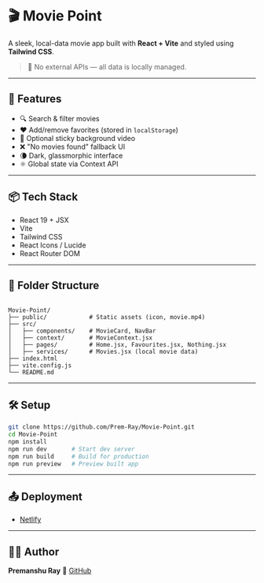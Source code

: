 # 🎬 Movie Point

A sleek, local-data movie app built with **React + Vite** and styled using **Tailwind CSS**.

> 🔌 No external APIs — all data is locally managed.

---

## 🚀 Features

- 🔍 Search & filter movies
- ❤️ Add/remove favorites (stored in `localStorage`)
- 🎥 Optional sticky background video
- ❌ "No movies found" fallback UI
- 🌘 Dark, glassmorphic interface
- ⚛️ Global state via Context API

---

## 📦 Tech Stack

- React 19 + JSX
- Vite
- Tailwind CSS
- React Icons / Lucide
- React Router DOM

---

## 📁 Folder Structure

```

Movie-Point/
├── public/            # Static assets (icon, movie.mp4)
├── src/
│   ├── components/    # MovieCard, NavBar
│   ├── context/       # MovieContext.jsx
│   ├── pages/         # Home.jsx, Favourites.jsx, Nothing.jsx
│   ├── services/      # Movies.jsx (local movie data)
├── index.html
├── vite.config.js
└── README.md

````

---

## 🛠️ Setup

```bash
git clone https://github.com/Prem-Ray/Movie-Point.git
cd Movie-Point
npm install
npm run dev       # Start dev server
npm run build     # Build for production
npm run preview   # Preview built app
````

---

## 📤 Deployment

* [Netlify](https://moviepointer.netlify.app/)

---

## 👨‍💻 Author

**Premanshu Ray**
🔗 [GitHub](https://github.com/Prem-Ray)

